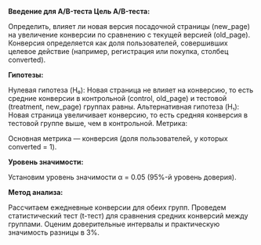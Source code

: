**Введение для A/B-теста
Цель A/B-теста:**

Определить, влияет ли новая версия посадочной страницы (new_page) на увеличение конверсии по сравнению с текущей версией (old_page). Конверсия определяется как доля пользователей, совершивших целевое действие (например, регистрация или покупка, столбец converted).

**Гипотезы:**

Нулевая гипотеза (H₀): Новая страница не влияет на конверсию, то есть средние конверсии в контрольной (control, old_page) и тестовой (treatment, new_page) группах равны.
Альтернативная гипотеза (H₁): Новая страница увеличивает конверсию, то есть средняя конверсия в тестовой группе выше, чем в контрольной.
Метрика:

Основная метрика — конверсия (доля пользователей, у которых converted = 1).

**Уровень значимости:**

Установим уровень значимости α = 0.05 (95%-й уровень доверия).

**Метод анализа:**

Рассчитаем ежедневные конверсии для обеих групп.
Проведем статистический тест (t-тест) для сравнения средних конверсий между группами.
Оценим доверительные интервалы и практическую значимость разницы в 3%.
